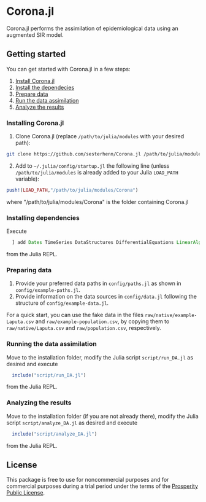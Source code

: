 # Corona.jl 
Corona.jl performs the assimilation of epidemiological data using an augmented SIR model.

## Getting started
You can get started with Corona.jl in a few steps:

1. [Install Corona.jl](#installing-coronajl)
2. [Install the dependecies](#installing-dependencies)
3. [Prepare data](#preparing-data)
3. [Run the data assimilation](#running-the-data-assimilation)
4. [Analyze the results](#analyzing-the-results)

### Installing Corona.jl
1. Clone Corona.jl (replace `/path/to/julia/modules` with your desired path):

  ```bash
  git clone https://github.com/sesterhenn/Corona.jl /path/to/julia/modules/Corona
  ```

2. Add to `~/.julia/config/startup.jl` the following line (unless `/path/to/julia/modules` is already added to your Julia `LOAD_PATH` variable):

  ```julia
  push!(LOAD_PATH,"/path/to/julia/modules/Corona")
  ```
  where "/path/to/julia/modules/Corona" is the folder containing Corona.jl

### Installing dependencies
Execute
  
  ```julia
    ] add Dates TimeSeries DataStructures DifferentialEquations LinearAlgebra Flux Interpolations FFTW FileIO JLD2 DataFrames Unicode CSV Formatting Plots LaTeXStrings
  ```

from the Julia REPL.

### Preparing data

1. Provide your preferred data paths in `config/paths.jl` as shown in `config/example-paths.jl`.
2. Provide information on the data sources in `config/data.jl` following the structure of `config/example-data.jl`.

For a quick start, you can use the fake data in the files `raw/native/example-Laputa.csv` and `raw/example-population.csv`, by copying them to `raw/native/Laputa.csv` and `raw/population.csv`, respectively.

### Running the data assimilation
Move to the installation folder, modify the Julia script `script/run_DA.jl` as desired and execute

  ```julia
    include("script/run_DA.jl")
  ```

from the Julia REPL.

### Analyzing the results 
Move to the installation folder (if you are not already there), modify the Julia script `script/analyze_DA.jl` as desired and execute

  ```julia
    include("script/analyze_DA.jl")
  ```

from the Julia REPL.

## License
This package is free to use for noncommercial purposes and for commercial purposes during a trial period under the terms of the [Prosperity Public License](LICENSE.md).


